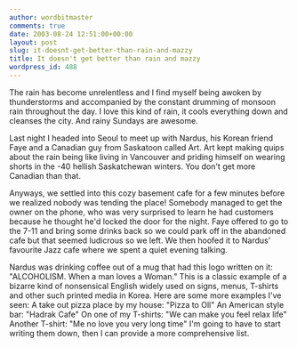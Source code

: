 ```yaml
---
author: wordbitmaster
comments: true
date: 2003-08-24 12:51:00+00:00
layout: post
slug: it-doesnt-get-better-than-rain-and-mazzy
title: It doesn't get better than rain and mazzy
wordpress_id: 488
---
```


The rain has become unrelentless and I find myself being awoken by thunderstorms and accompanied by the constant drumming of monsoon rain throughout the day. I love this kind of rain, it cools everything down and cleanses the city. And rainy Sundays are awesome.

Last night I headed into Seoul to meet up with Nardus, his Korean friend Faye and a Canadian guy from Saskatoon called Art. Art kept making quips about the rain being like living in Vancouver and priding himself on wearing shorts in the -40 hellish Saskatchewan winters. You don't get more Canadian than that. 

Anyways, we settled into this cozy basement cafe for a few minutes before we realized nobody was tending the place! Somebody managed to get the owner on the phone, who was very surprised to learn he had customers because he thought he'd locked the door for the night. Faye offered to go to the 7-11 and bring some drinks back so we could park off in the abandoned cafe but that seemed ludicrous so we left. We then hoofed it to Nardus' favourite Jazz cafe where we spent a quiet evening talking. 

Nardus was drinking coffee out of a mug that had this logo written on it: "ALCOHOLISM. When a man loves a Woman." This is a classic example of a bizarre kind of nonsensical English widely used on signs, menus, T-shirts and other such printed media in Korea. Here are some more examples I've seen: 
A take out pizza place by my house: "Pizza to Oll" 
An American style bar: "Hadrak Cafe"
On one of my T-shirts: "We can make you feel relax life"
Another T-shirt: "Me no love you very long time"
I'm going to have to start writing them down, then I can provide a more comprehensive list.
